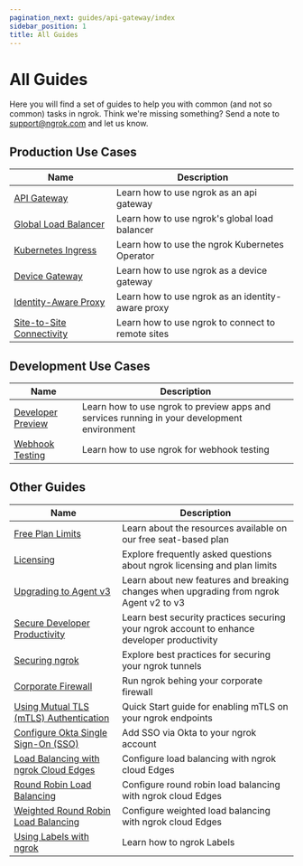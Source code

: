 ```yaml
---
pagination_next: guides/api-gateway/index
sidebar_position: 1
title: All Guides
---
```


# All Guides

Here you will find a set of guides to help you with common (and not so common) tasks in ngrok. Think we're missing something? Send a note to [support@ngrok.com](mailto:support@ngrok.com) and let us know.

## Production Use Cases

| Name                                                   | Description                                       |
| ------------------------------------------------------ | ------------------------------------------------- |
| [API Gateway](api-gateway)                             | Learn how to use ngrok as an api gateway          |
| [Global Load Balancer](global-load-balancer)           | Learn how to use ngrok's global load balancer     |
| [Kubernetes Ingress](kubernetes-ingress)               | Learn how to use the ngrok Kubernetes Operator    |
| [Device Gateway](/guides/device-gateway)               | Learn how to use ngrok as a device gateway        |
| [Identity-Aware Proxy](identity-aware-proxy)           | Learn how to use ngrok as an identity-aware proxy |
| [Site-to-Site Connectivity](site-to-site-connectivity) | Learn how to use ngrok to connect to remote sites |

## Development Use Cases

| Name                                   | Description                                                                                 |
| -------------------------------------- | ------------------------------------------------------------------------------------------- |
| [Developer Preview](developer-preview) | Learn how to use ngrok to preview apps and services running in your development environment |
| [Webhook Testing](webhook-testing)     | Learn how to use ngrok for webhook testing                                                  |

## Other Guides

| Name                                                                                                            | Description                                                                                 |
| --------------------------------------------------------------------------------------------------------------- | ------------------------------------------------------------------------------------------- |
| [Free Plan Limits](other-guides/limits.md)                                                                      | Learn about the resources available on our free seat-based plan                             |
| [Licensing](other-guides/licensing.md)                                                                          | Explore frequently asked questions about ngrok licensing and plan limits                    |
| [Upgrading to Agent v3](other-guides/upgrade-v2-v3.md)                                                          | Learn about new features and breaking changes when upgrading from ngrok Agent v2 to v3      |
| [Secure Developer Productivity](other-guides/security-dev-productivity)                                         | Learn best security practices securing your ngrok account to enhance developer productivity |
| [Securing ngrok](other-guides/securing-your-tunnels.md)                                                         | Explore best practices for securing your ngrok tunnels                                      |
| [Corporate Firewall](other-guides/running-behind-firewalls.md)                                                  | Run ngrok behing your corporate firewall                                                    |
| [Using Mutual TLS (mTLS) Authentication](other-guides/using-mtls-authentication.md)                             | Quick Start guide for enabling mTLS on your ngrok endpoints                                 |
| [Configure Okta Single Sign-On (SSO)](other-guides/dashboard-sso-okta-setup.md)                                 | Add SSO via Okta to your ngrok account                                                      |
| [Load Balancing with ngrok Cloud Edges](other-guides/load-balancing-with-cloud-edges.md)                        | Configure load balancing with ngrok cloud Edges                                             |
| [Round Robin Load Balancing](other-guides/hot-to-round-robin-load-balance-with-ngrok-cloud-edges.mdx)           | Configure round robin load balancing with ngrok cloud Edges                                 |
| [Weighted Round Robin Load Balancing](other-guides/how-to-do-weighted-load-balancing-with-ngrok-cloud-edges.md) | Configure weighted load balancing with ngrok cloud Edges                                    |
| [Using Labels with ngrok](other-guides/using-labels-within-ngrok.md)                                            | Learn how to ngrok Labels                                                                   |
